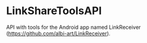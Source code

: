 # LinkShareToolsAPI
API with tools for the Android app named LinkReceiver (https://github.com/albi-art/LinkReceiver).
